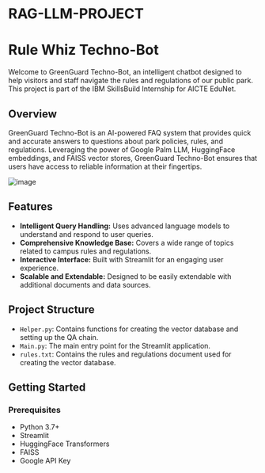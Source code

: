 # RAG-LLM-PROJECT

# Rule Whiz Techno-Bot

Welcome to GreenGuard Techno-Bot, an intelligent chatbot designed to help visitors and staff navigate the rules and regulations of our public park. This project is part of the IBM SkillsBuild Internship for AICTE EduNet.

## Overview

GreenGuard Techno-Bot is an AI-powered FAQ system that provides quick and accurate answers to questions about park policies, rules, and regulations. Leveraging the power of Google Palm LLM, HuggingFace embeddings, and FAISS vector stores, GreenGuard Techno-Bot ensures that users have access to reliable information at their fingertips.

![image](https://github.com/Neerajjv/RAG-LLM-PROJECT/assets/154986859/55db10d6-107a-437c-8be4-079cfc6e57fb)


## Features

- **Intelligent Query Handling:** Uses advanced language models to understand and respond to user queries.
- **Comprehensive Knowledge Base:** Covers a wide range of topics related to campus rules and regulations.
- **Interactive Interface:** Built with Streamlit for an engaging user experience.
- **Scalable and Extendable:** Designed to be easily extendable with additional documents and data sources.

## Project Structure

- `Helper.py`: Contains functions for creating the vector database and setting up the QA chain.
- `Main.py`: The main entry point for the Streamlit application.
- `rules.txt`: Contains the rules and regulations document used for creating the vector database.

## Getting Started

### Prerequisites

- Python 3.7+
- Streamlit
- HuggingFace Transformers
- FAISS
- Google API Key
